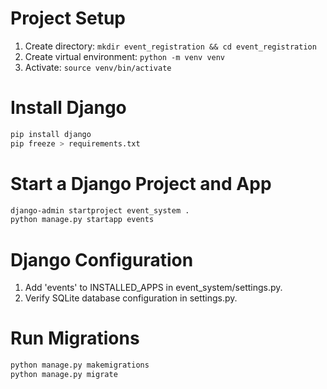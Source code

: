 # Project Setup

1. Create directory: `mkdir event_registration && cd event_registration`
2. Create virtual environment: `python -m venv venv`
3. Activate: `source venv/bin/activate`

# Install Django

```bash
pip install django
pip freeze > requirements.txt
```

# Start a Django Project and App

```bash
django-admin startproject event_system .
python manage.py startapp events
```

# Django Configuration

1. Add 'events' to INSTALLED_APPS in event_system/settings.py.
2. Verify SQLite database configuration in settings.py.

# Run Migrations

```bash
python manage.py makemigrations
python manage.py migrate
```
